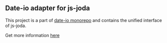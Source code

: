 ## Date-io adapter for js-joda

This project is a part of [date-io monorepo](https://github.com/dmtrKovalenko/date-io) and contains the unified interface of js-joda.

Get more information [here](https://github.com/dmtrKovalenko/date-io)

